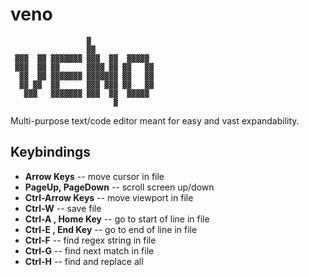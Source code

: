 # veno
```
                 ▓               
                 ▓▓              
 ▓▓▓  ▓▓ ▓▓▓▓▓▓▓ ▓▓▓  ▓▓  ▓▓▓▓▓ 
 ▓▓▓  ▓▓ ▓▓      ▓▓▓▓ ▓▓ ▓▓   ▓▓
  ▓▓  ▓▓ ▓▓▓▓▓▓▓ ▓▓▓▓▓▓▓ ▓▓   ▓▓
  ▓▓ ▓▓  ▓▓      ▓▓▓ ▓▓▓ ▓▓   ▓▓
   ▓▓▓   ▓▓▓▓▓▓▓ ▓▓▓  ▓▓  ▓▓▓▓▓ 
                       ▓         
```
Multi-purpose text/code editor meant for easy and vast expandability.

## Keybindings

 - **Arrow Keys** -- move cursor in file
 - **PageUp, PageDown** -- scroll screen up/down
 - **Ctrl-Arrow Keys** -- move viewport in file
 - **Ctrl-W** -- save file
 - **Ctrl-A , Home Key** -- go to start of line in file
 - **Ctrl-E , End Key** -- go to end of line in file
 - **Ctrl-F** -- find regex string in file
 - **Ctrl-G** -- find next match in file
 - **Ctrl-H** -- find and replace all
